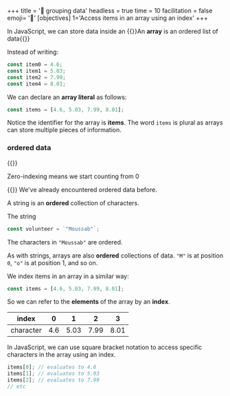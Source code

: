 +++
title = '📜 grouping data'
headless = true
time = 10
facilitation = false
emoji= '🧩'
[objectives]
    1='Access items in an array using an index'
+++

In JavaScript, we can store data inside an {{<tooltip title="array">}}An **array** is an ordered list of data{{</tooltip>}}

Instead of writing:

```js
const item0 = 4.6;
const item1 = 5.03;
const item2 = 7.99;
const item4 = 8.01;
```

We can declare an **array literal** as follows:

```js
const items = [4.6, 5.03, 7.99, 8.01];
```

Notice the identifier for the array is **items**. The word `items` is plural as arrays can store multiple pieces of information.

### ordered data

{{<note type="tip" title="Recall">}}

Zero-indexing means we start counting from 0

{{</note>}}
We've already encountered ordered data before.

A string is an **ordered** collection of characters.

The string

```js
const volunteer = `"Moussab"`;
```

The characters in `"Moussab"` are ordered.

As with strings, arrays are also **ordered** collections of data.
`"M"` is at position `0`, `"o"` is at position 1, and so on.

We index items in an array in a similar way:

```js
const items = [4.6, 5.03, 7.99, 8.01];
```

So we can refer to the **elements** of the array by an **index**.

|   index   |  0  |  1   | 2    | 3    |
| :-------: | :-: | :--: | ---- | ---- |
| character | 4.6 | 5.03 | 7.99 | 8.01 |

In JavaScript, we can use square bracket notation to access specific characters in the array using an index.

```js
items[0]; // evaluates to 4.6
items[1]; // evaluates to 5.03
items[2]; // evaluates to 7.99
// etc
```

